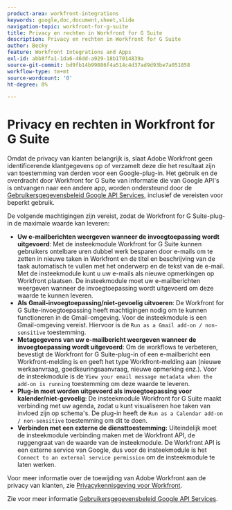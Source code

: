 ```yaml
---
product-area: workfront-integrations
keywords: google,doc,document,sheet,slide
navigation-topic: workfront-for-g-suite
title: Privacy en rechten in Workfront for G Suite
description: Privacy en rechten in Workfront for G Suite
author: Becky
feature: Workfront Integrations and Apps
exl-id: abb8ffa1-1da6-46dd-a929-18b17014839a
source-git-commit: bd9fb14b99886f4a514c4d37ad9d93be7a051858
workflow-type: tm+mt
source-wordcount: '0'
ht-degree: 0%

---
```


# Privacy en rechten in Workfront for G Suite

Omdat de privacy van klanten belangrijk is, slaat Adobe Workfront geen identificerende klantgegevens op of verzamelt deze die het resultaat zijn van toestemming van derden voor een Google-plug-in. Het gebruik en de overdracht door Workfront for G Suite van informatie die van Google API&#39;s is ontvangen naar een andere app, worden ondersteund door de [Gebruikersgegevensbeleid Google API Services](https://developers.google.com/terms/api-services-user-data-policy), inclusief de vereisten voor beperkt gebruik.

De volgende machtigingen zijn vereist, zodat de Workfront for G Suite-plug-in de maximale waarde kan leveren:

* **Uw e-mailberichten weergeven wanneer de invoegtoepassing wordt uitgevoerd**: Met de insteekmodule Workfront for G Suite kunnen gebruikers ontelbare uren dubbel werk besparen door e-mails om te zetten in nieuwe taken in Workfront en de titel en beschrijving van de taak automatisch te vullen met het onderwerp en de tekst van de e-mail. Met de insteekmodule kunt u uw e-mails als nieuwe opmerkingen op Workfront plaatsen. De insteekmodule moet uw e-mailberichten weergeven wanneer de invoegtoepassing wordt uitgevoerd om deze waarde te kunnen leveren.
* **Als Gmail-invoegtoepassing/niet-gevoelig uitvoeren**: De Workfront for G Suite-invoegtoepassing heeft machtigingen nodig om te kunnen functioneren in de Gmail-omgeving. Voor de insteekmodule is een Gmail-omgeving vereist. Hiervoor is de `Run as a Gmail add-on / non-sensitive` toestemming.
* **Metagegevens van uw e-mailbericht weergeven wanneer de invoegtoepassing wordt uitgevoerd**: Om de workflows te verbeteren, bevestigt de Workfront for G Suite-plug-in of een e-mailbericht een Workfront-melding is en geeft het type Workfront-melding aan (nieuwe werkaanvraag, goedkeuringsaanvraag, nieuwe opmerking enz.). Voor de insteekmodule is de `View your email message metadata when the add-on is running` toestemming om deze waarde te leveren.
* **Plug-in moet worden uitgevoerd als invoegtoepassing voor kalender/niet-gevoelig**: De insteekmodule Workfront for G Suite maakt verbinding met uw agenda, zodat u kunt visualiseren hoe taken van invloed zijn op schema&#39;s. De plug-in heeft de `Run as a Calendar add-on / non-sensitive` toestemming om dit te doen.
* **Verbinden met een externe de diensttoestemming:** Uiteindelijk moet de insteekmodule verbinding maken met de Workfront API, de ruggengraat van de waarde van de insteekmodule. De Workfront API is een externe service van Google, dus voor de insteekmodule is het `Connect to an external service permission` om de insteekmodule te laten werken.

Voor meer informatie over de toewijding van Adobe Workfront aan de privacy van klanten, zie [Privacykennisgeving voor Workfront](https://www.adobe.com/content/dam/cc/en/legal/terms/enterprise/pdfs/Privacy-Notice-and-Privacy-Shield-Statement-Adobe-Workfront.pdf).

Zie voor meer informatie [Gebruikersgegevensbeleid Google API Services](https://developers.google.com/terms/api-services-user-data-policy).
